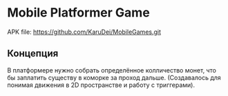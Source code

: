 # Mobile Platformer Game
APK file: https://github.com/KaruDei/MobileGames.git

## Концепция
В платформере нужно собрать определённое колличество монет, что бы заплатить существу в коморке за проход дальше. (Создавалось для понимая движения в 2D пространстве и работу с триггерами).
